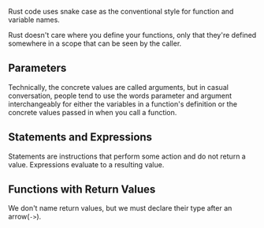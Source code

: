 Rust code uses snake case as the conventional style for function and variable names.

Rust doesn't care where you define your functions, only that they're defined somewhere in a scope that can be seen by the caller.

## Parameters

Technically, the concrete values are called arguments, but in casual conversation, people tend to use the words parameter and argument interchangeably for either the variables in a function's definition or the concrete values passed in when you call a function.

## Statements and Expressions

Statements are instructions that perform some action and do not return a value.
Expressions evaluate to a resulting value.

## Functions with Return Values

We don't name return values, but we must declare their type after an arrow(```->```).
